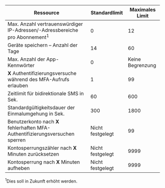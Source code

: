 Ressource|Standardlimit|Maximales Limit
---|---|---
Max. Anzahl vertrauenswürdiger IP-Adressen/-Adressbereiche</a> pro Abonnement<sup>1</sup>|0|12
Geräte speichern – Anzahl der Tage|14|60
Max. Anzahl der App-Kennwörter|0|Keine Begrenzung
**X** Authentifizierungsversuche während des MFA-Aufrufs erlauben|1|99
Zeitlimit für bidirektionale SMS in Sek.|60|600
Standardgültigkeitsdauer der Einmalumgehung in Sek.|300|1800
Benutzerkonto nach **X** fehlerhaften MFA-Authentifizierungsversuchen sperren|Nicht festgelegt|99
Kontosperrungszähler nach **X** Minuten zurücksetzen|Nicht festgelegt|9999
Kontosperrung nach **X** Minuten aufheben|Nicht festgelegt|9999


<sup>1</sup>Dies soll in Zukunft erhöht werden.

<!---HONumber=August15_HO7-->